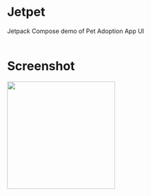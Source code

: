 # Jetpet
Jetpack Compose demo of Pet Adoption App UI <br><br>

# Screenshot
<img src="https://github.com/YudizSavan/Jetpet/blob/main/screenshots/home.png" width="250">
